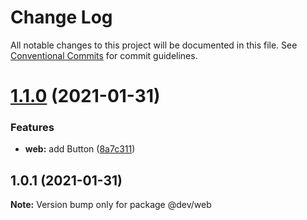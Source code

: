 # Change Log

All notable changes to this project will be documented in this file.
See [Conventional Commits](https://conventionalcommits.org) for commit guidelines.

# [1.1.0](https://github.com/zimekk/level/compare/@dev/web@1.0.1...@dev/web@1.1.0) (2021-01-31)

### Features

- **web:** add Button ([8a7c311](https://github.com/zimekk/level/commit/8a7c3111a1ebf6c58ce29ebc30f5bcdd21a26eee))

## 1.0.1 (2021-01-31)

**Note:** Version bump only for package @dev/web
